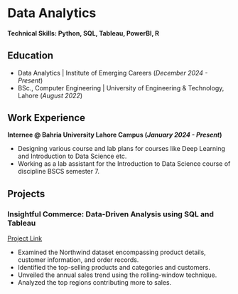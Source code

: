 # Data Analytics

#### Technical Skills: Python, SQL, Tableau, PowerBI, R

## Education						       		
- Data Analytics | Institute of Emerging Careers (_December 2024 - Present_)
- BSc., Computer Engineering | University of Engineering & Technology, Lahore (_August 2022_)

## Work Experience
**Internee @ Bahria University Lahore Campus (_January 2024 - Present_)**
- Designing various course and lab plans for courses like Deep Learning and Introduction to Data Science etc.
- Working as a lab assistant for the Introduction to Data Science course of discipline BSCS semester 7.

## Projects
### Insightful Commerce: Data-Driven Analysis using SQL and Tableau
[Project Link](https://public.tableau.com/shared/QTWBW8GQ5?:display_count=n&:origin=viz_share_link)

- Examined the Northwind dataset encompassing product details, customer information, and order records.
- Identified the top-selling products and categories and customers.
- Unveiled the annual sales trend using the rolling-window technique.
- Analyzed the top regions contributing more to sales.
